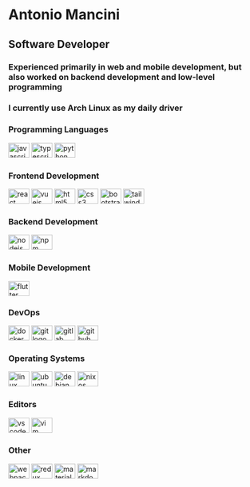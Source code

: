 # Antonio Mancini

## Software Developer

### Experienced primarily in web and mobile development, but also worked on backend development and low-level programming

### I currently use Arch Linux as my daily driver

### Programming Languages

<div >
  <img src="https://cdn.jsdelivr.net/gh/devicons/devicon/icons/javascript/javascript-original.svg" height="30" width="42" alt="javascript logo"  />
  <img src="https://cdn.jsdelivr.net/gh/devicons/devicon/icons/typescript/typescript-original.svg" height="30" width="42" alt="typescript logo"  />
  <img src="https://cdn.jsdelivr.net/gh/devicons/devicon/icons/python/python-original.svg" height="30" width="42" alt="python logo"  />
</div>

### Frontend Development

<div >
  <img src="https://cdn.jsdelivr.net/gh/devicons/devicon/icons/react/react-original.svg" height="30" width="42" alt="react logo"  />
  <img src="https://cdn.jsdelivr.net/gh/devicons/devicon/icons/vuejs/vuejs-original.svg" height="30" width="42" alt="vuejs logo"  />
  <img src="https://cdn.jsdelivr.net/gh/devicons/devicon/icons/html5/html5-original.svg" height="30" width="42" alt="html5 logo"  />
  <img src="https://cdn.jsdelivr.net/gh/devicons/devicon/icons/css3/css3-original.svg" height="30" width="42" alt="css3 logo"  />
  <img src="https://cdn.jsdelivr.net/gh/devicons/devicon/icons/bootstrap/bootstrap-original.svg" height="30" width="42" alt="bootstrap logo"  />
  <img src="https://cdn.jsdelivr.net/gh/devicons/devicon/icons/tailwindcss/tailwindcss-original-wordmark.svg" height="30" width="42" alt="tailwindcss logo"  />
</div>

### Backend Development

<div >
  <img src="https://cdn.jsdelivr.net/gh/devicons/devicon/icons/nodejs/nodejs-original.svg" height="30" width="42" alt="nodejs logo"  />
  <img src="https://cdn.jsdelivr.net/gh/devicons/devicon/icons/npm/npm-original-wordmark.svg" height="30" width="42" alt="npm logo"  />
</div>

### Mobile Development

<div >
  <img src="https://cdn.jsdelivr.net/gh/devicons/devicon/icons/flutter/flutter-original.svg" height="30" width="42" alt="flutter logo"  />
</div>

### DevOps

<div >
  <img src="https://cdn.jsdelivr.net/gh/devicons/devicon/icons/docker/docker-original.svg" height="30" width="42" alt="docker logo"  />
  <img src="https://cdn.jsdelivr.net/gh/devicons/devicon/icons/git/git-original.svg" height="30" width="42" alt="git logo"  />
  <img src="https://cdn.jsdelivr.net/gh/devicons/devicon/icons/gitlab/gitlab-original.svg" height="30" width="42" alt="gitlab logo"  />
  <img src="https://cdn.jsdelivr.net/gh/devicons/devicon/icons/github/github-original.svg" height="30" width="42" alt="github logo"  />
</div>

### Operating Systems

<div >
  <img src="https://cdn.jsdelivr.net/gh/devicons/devicon/icons/linux/linux-original.svg" height="30" width="42" alt="linux logo"  />
  <img src="https://cdn.jsdelivr.net/gh/devicons/devicon/icons/ubuntu/ubuntu-plain.svg" height="30" width="42" alt="ubuntu logo"  />
  <img src="https://cdn.jsdelivr.net/gh/devicons/devicon/icons/debian/debian-original.svg" height="30" width="42" alt="debian logo"  />
  <img src="https://cdn.jsdelivr.net/gh/devicons/devicon/icons/nixos/nixos-original.svg" height="30" width="42" alt="nixos logo"  />
</div>

### Editors

<div >
  <img src="https://cdn.jsdelivr.net/gh/devicons/devicon/icons/vscode/vscode-original.svg" height="30" width="42" alt="vscode logo"  />
  <img src="https://cdn.jsdelivr.net/gh/devicons/devicon/icons/vim/vim-original.svg" height="30" width="42" alt="vim logo"  />
</div>

### Other

<div >
  <img src="https://cdn.jsdelivr.net/gh/devicons/devicon/icons/webpack/webpack-original.svg" height="30" width="42" alt="webpack logo"  />
  <img src="https://cdn.jsdelivr.net/gh/devicons/devicon/icons/redux/redux-original.svg" height="30" width="42" alt="redux logo"  />
  <img src="https://cdn.jsdelivr.net/gh/devicons/devicon/icons/materialui/materialui-original.svg" height="30" width="42" alt="materialui logo"  />
  <img src="https://cdn.jsdelivr.net/gh/devicons/devicon/icons/markdown/markdown-original.svg" height="30" width="42" alt="markdown logo"  />
</div>
